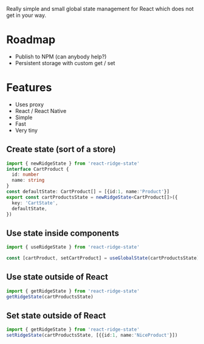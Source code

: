 Really simple and small global state management for React which does not get in your way.

# Roadmap
- Publish to NPM (can anybody help?)
- Persistent storage with custom get / set

# Features
- Uses proxy
- React / React Native
- Simple
- Fast
- Very tiny



## Create state (sort of a store)
```typescript
import { newRidgeState } from 'react-ridge-state'
interface CartProduct {
  id: number
  name: string
}
const defaultState: CartProduct[] = [{id:1, name:'Product'}]
export const cartProductsState = newRidgeState<CartProduct[]>({
  key: 'CartState',
  defaultState,
})
```

## Use state inside components
```typescript
import { useRidgeState } from 'react-ridge-state'

const [cartProduct, setCartProduct] = useGlobalState(cartProductsState)


```

## Use state outside of React
```typescript
import { getRidgeState } from 'react-ridge-state'
getRidgeState(cartProductsState)

```

## Set state outside of React
```typescript
import { getRidgeState } from 'react-ridge-state'
setRidgeState(cartProductsState, [{{id:1, name:'NiceProduct'}])

```

